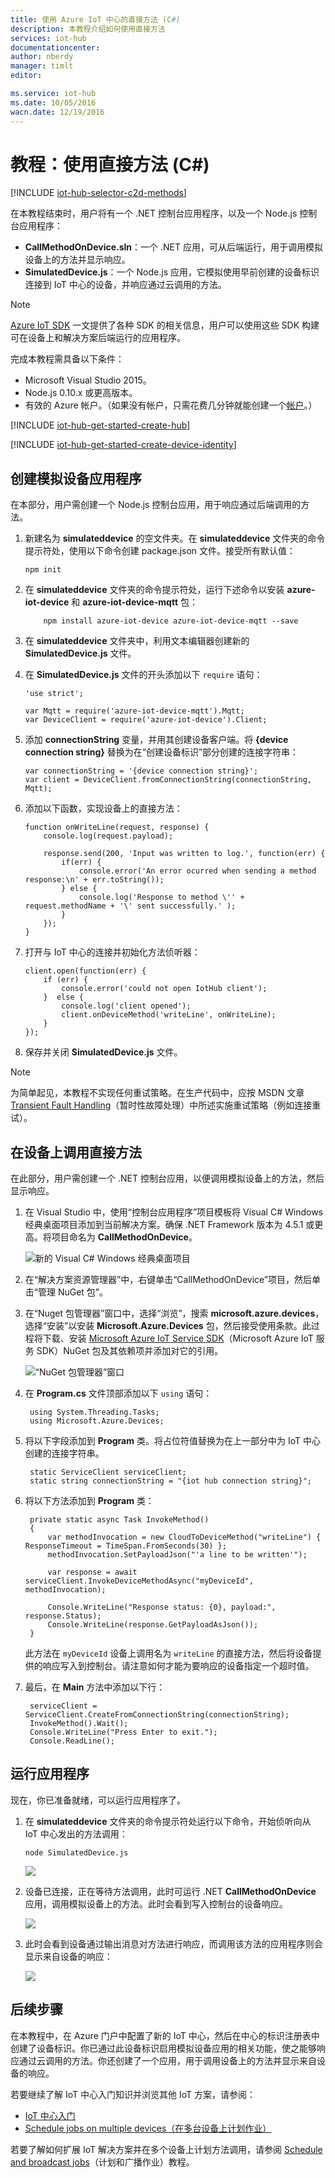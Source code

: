 ```yaml
---
title: 使用 Azure IoT 中心的直接方法 (C#)
description: 本教程介绍如何使用直接方法
services: iot-hub
documentationcenter: 
author: nberdy
manager: timlt
editor: 

ms.service: iot-hub
ms.date: 10/05/2016
wacn.date: 12/19/2016
---
```


# 教程：使用直接方法 (C#)
[!INCLUDE [iot-hub-selector-c2d-methods](../../includes/iot-hub-selector-c2d-methods.md)]

在本教程结束时，用户将有一个 .NET 控制台应用程序，以及一个 Node.js 控制台应用程序：

* **CallMethodOnDevice.sln**：一个 .NET 应用，可从后端运行，用于调用模拟设备上的方法并显示响应。
* **SimulatedDevice.js**：一个 Node.js 应用，它模拟使用早前创建的设备标识连接到 IoT 中心的设备，并响应通过云调用的方法。

> [!NOTE]
[Azure IoT SDK][lnk-hub-sdks] 一文提供了各种 SDK 的相关信息，用户可以使用这些 SDK 构建可在设备上和解决方案后端运行的应用程序。
> 
> 

完成本教程需具备以下条件：

* Microsoft Visual Studio 2015。
* Node.js 0.10.x 或更高版本。
* 有效的 Azure 帐户。（如果没有帐户，只需花费几分钟就能创建一个[帐户][lnk-free-trial]。）

[!INCLUDE [iot-hub-get-started-create-hub](../../includes/iot-hub-get-started-create-hub.md)]

[!INCLUDE [iot-hub-get-started-create-device-identity](../../includes/iot-hub-get-started-create-device-identity.md)]

## 创建模拟设备应用程序
在本部分，用户需创建一个 Node.js 控制台应用，用于响应通过后端调用的方法。

1. 新建名为 **simulateddevice** 的空文件夹。在 **simulateddevice** 文件夹的命令提示符处，使用以下命令创建 package.json 文件。接受所有默认值：

    ```
    npm init
    ```
2. 在 **simulateddevice** 文件夹的命令提示符处，运行下述命令以安装 **azure-iot-device** 和 **azure-iot-device-mqtt** 包：

    ```
        npm install azure-iot-device azure-iot-device-mqtt --save
    ```
3. 在 **simulateddevice** 文件夹中，利用文本编辑器创建新的 **SimulatedDevice.js** 文件。
4. 在 **SimulatedDevice.js** 文件的开头添加以下 `require` 语句：

    ```
    'use strict';

    var Mqtt = require('azure-iot-device-mqtt').Mqtt;
    var DeviceClient = require('azure-iot-device').Client;
    ```
5. 添加 **connectionString** 变量，并用其创建设备客户端。将 **{device connection string}** 替换为在“创建设备标识”部分创建的连接字符串：

    ```
    var connectionString = '{device connection string}';
    var client = DeviceClient.fromConnectionString(connectionString, Mqtt);
    ```
6. 添加以下函数，实现设备上的直接方法：

    ```
    function onWriteLine(request, response) {
        console.log(request.payload);

        response.send(200, 'Input was written to log.', function(err) {
            if(err) {
                console.error('An error ocurred when sending a method response:\n' + err.toString());
            } else {
                console.log('Response to method \'' + request.methodName + '\' sent successfully.' );
            }
        });
    }
    ```
7. 打开与 IoT 中心的连接并初始化方法侦听器：

    ```
    client.open(function(err) {
        if (err) {
            console.error('could not open IotHub client');
        }  else {
            console.log('client opened');
            client.onDeviceMethod('writeLine', onWriteLine);
        }
    });
    ```
8. 保存并关闭 **SimulatedDevice.js** 文件。

> [!NOTE]
为简单起见，本教程不实现任何重试策略。在生产代码中，应按 MSDN 文章 [Transient Fault Handling][lnk-transient-faults]（暂时性故障处理）中所述实施重试策略（例如连接重试）。
> 
> 

## 在设备上调用直接方法
在此部分，用户需创建一个 .NET 控制台应用，以便调用模拟设备上的方法，然后显示响应。

1. 在 Visual Studio 中，使用“控制台应用程序”项目模板将 Visual C# Windows 经典桌面项目添加到当前解决方案。确保 .NET Framework 版本为 4.5.1 或更高。将项目命名为 **CallMethodOnDevice**。

    ![新的 Visual C# Windows 经典桌面项目][10]  

2. 在“解决方案资源管理器”中，右键单击“CallMethodOnDevice”项目，然后单击“管理 NuGet 包”。
3. 在“Nuget 包管理器”窗口中，选择“浏览”，搜索 **microsoft.azure.devices**，选择“安装”以安装 **Microsoft.Azure.Devices** 包，然后接受使用条款。此过程将下载、安装 [Microsoft Azure IoT Service SDK][lnk-nuget-service-sdk]（Microsoft Azure IoT 服务 SDK）NuGet 包及其依赖项并添加对它的引用。

    ![“NuGet 包管理器”窗口][11]  

4. 在 **Program.cs** 文件顶部添加以下 `using` 语句：

        using System.Threading.Tasks;
        using Microsoft.Azure.Devices;
5. 将以下字段添加到 **Program** 类。将占位符值替换为在上一部分中为 IoT 中心创建的连接字符串。

        static ServiceClient serviceClient;
        static string connectionString = "{iot hub connection string}";
6. 将以下方法添加到 **Program** 类：

        private static async Task InvokeMethod()
        {
            var methodInvocation = new CloudToDeviceMethod("writeLine") { ResponseTimeout = TimeSpan.FromSeconds(30) };
            methodInvocation.SetPayloadJson("'a line to be written'");

            var response = await serviceClient.InvokeDeviceMethodAsync("myDeviceId", methodInvocation);

            Console.WriteLine("Response status: {0}, payload:", response.Status);
            Console.WriteLine(response.GetPayloadAsJson());
        }

    此方法在 `myDeviceId` 设备上调用名为 `writeLine` 的直接方法，然后将设备提供的响应写入到控制台。请注意如何才能为要响应的设备指定一个超时值。
7. 最后，在 **Main** 方法中添加以下行：

        serviceClient = ServiceClient.CreateFromConnectionString(connectionString);
        InvokeMethod().Wait();
        Console.WriteLine("Press Enter to exit.");
        Console.ReadLine();

## 运行应用程序
现在，你已准备就绪，可以运行应用程序了。

1. 在 **simulateddevice** 文件夹的命令提示符处运行以下命令，开始侦听向从 IoT 中心发出的方法调用：

    ```
    node SimulatedDevice.js
    ```

    ![][7]  

2. 设备已连接，正在等待方法调用，此时可运行 .NET **CallMethodOnDevice** 应用，调用模拟设备上的方法。此时会看到写入控制台的设备响应。

    ![][8]  

3. 此时会看到设备通过输出消息对方法进行响应，而调用该方法的应用程序则会显示来自设备的响应：

    ![][9]  

## 后续步骤
在本教程中，在 Azure 门户中配置了新的 IoT 中心，然后在中心的标识注册表中创建了设备标识。你已通过此设备标识启用模拟设备应用的相关功能，使之能够响应通过云调用的方法。你还创建了一个应用，用于调用设备上的方法并显示来自设备的响应。

若要继续了解 IoT 中心入门知识并浏览其他 IoT 方案，请参阅：

* [IoT 中心入门]
* [Schedule jobs on multiple devices（在多台设备上计划作业）][lnk-devguide-jobs]

若要了解如何扩展 IoT 解决方案并在多个设备上计划方法调用，请参阅 [Schedule and broadcast jobs][lnk-tutorial-jobs]（计划和广播作业）教程。

<!-- Images. -->

[7]: ./media/iot-hub-csharp-node-direct-methods/run-simulated-device.png
[8]: ./media/iot-hub-csharp-node-direct-methods/netserviceapp.png
[9]: ./media/iot-hub-csharp-node-direct-methods/methods-output.png

[10]: ./media/iot-hub-csharp-node-direct-methods/create-identity-csharp1.png
[11]: ./media/iot-hub-csharp-node-direct-methods/create-identity-csharp2.png

<!-- Links -->

[lnk-transient-faults]: https://msdn.microsoft.com/zh-cn/library/hh680901(v=pandp.50).aspx

[lnk-dev-setup]: https://github.com/Azure/azure-iot-sdks/blob/master/doc/get_started/node-devbox-setup.md

[lnk-hub-sdks]: ./iot-hub-devguide-sdks.md
[lnk-free-trial]: https://www.azure.cn/pricing/1rmb-trial/
[lnk-portal]: https://portal.azure.cn/
[lnk-nuget-service-sdk]: https://www.nuget.org/packages/Microsoft.Azure.Devices/

[lnk-devguide-jobs]: ./iot-hub-devguide-jobs.md
[lnk-tutorial-jobs]: ./iot-hub-node-node-schedule-jobs.md
[lnk-devguide-methods]: ./iot-hub-devguide-direct-methods.md
[lnk-devguide-mqtt]: ./iot-hub-mqtt-support.md

[Send Cloud-to-Device messages with IoT Hub]: ./iot-hub-csharp-csharp-c2d.md
[Process Device-to-Cloud messages]: ./iot-hub-csharp-csharp-process-d2c.md
[IoT 中心入门]: ./iot-hub-node-node-getstarted.md

<!---HONumber=Mooncake_1212_2016-->